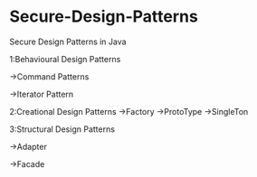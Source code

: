 # Secure-Design-Patterns
Secure Design Patterns in Java

1:Behavioural Design Patterns

->Command Patterns

->Iterator Pattern

2:Creational Design Patterns
->Factory
->ProtoType
->SingleTon

3:Structural Design Patterns

->Adapter

->Facade

